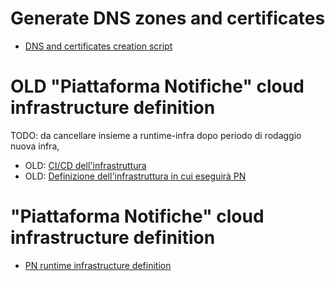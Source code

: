 # Generate DNS zones and certificates 
- [DNS and certificates creation script](scripts/dns-zone-and-server-certificates/)

# OLD "Piattaforma Notifiche" cloud infrastructure definition
TODO: da cancellare insieme a runtime-infra dopo periodo di rodaggio nuova infra,

- OLD: [CI/CD dell'infrastruttura](bootstrap/)
- OLD: [Definizione dell'infrastruttura in cui eseguirà PN](runtime-infra/)

# "Piattaforma Notifiche" cloud infrastructure definition
- [PN runtime infrastructure definition](runtime-infra-new/)

